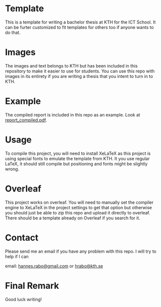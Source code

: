 # Template
This is a template for writing a bachelor thesis at KTH for the ICT School. It can be furter customized to fit templates for others too if anyone wants to do that.

# Images
The images and text belongs to KTH but has been included in this repository to make it easier to use for students. You can use this repo with images in its entirety if you are writing a thesis that you intent to turn in to KTH.

# Example
The compiled report is included in this repo as an example. Look at [report_compiled.pdf](report_compiled.pdf).

# Usage
To compile this project, you will need to install XeLaTeX as this project is using special fonts to emulate the template from KTH. It you use regular LaTeX, it should still compile but positioning and fonts might be slightly wrong.

# Overleaf
This project works on overleaf. You will need to manually set the compiler engine to XeLaTeX in the project settings to get that option but otherwise you should just be able to zip this repo and upload it directly to overleaf. There should be a template already on Overleaf if you search for it.

# Contact
Please send me an email if you have any problem with this repo. I will try to help if I can

email: hannes.rabo@gmail.com or hrabo@kth.se

# Final Remark
Good luck writing!